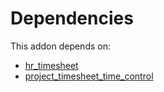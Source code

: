 # Dependencies

This addon depends on:

- [hr_timesheet](https://github.com/bringout/oca-ocb-hr/tree/8ba7c48b948434a6e0f007fa4a42b2c2404b816a/odoo-bringout-oca-ocb-hr_timesheet)
- [project_timesheet_time_control](https://github.com/bringout/oca-workflow-process)
